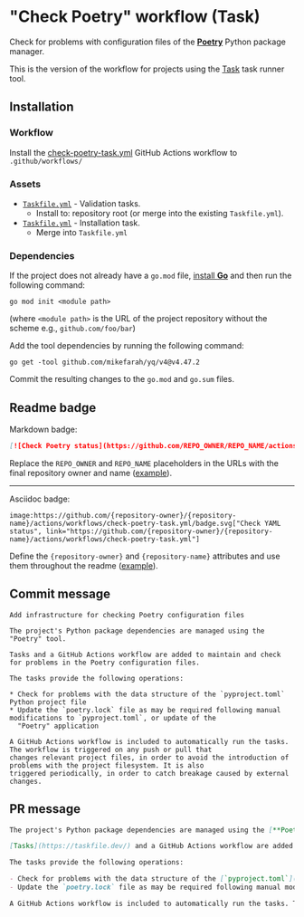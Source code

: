 # "Check Poetry" workflow (Task)

Check for problems with configuration files of the [**Poetry**](https://python-poetry.org/) Python package manager.

This is the version of the workflow for projects using the [Task](https://taskfile.dev/#/) task runner tool.

## Installation

### Workflow

Install the [check-poetry-task.yml](check-poetry-task.yml) GitHub Actions workflow to `.github/workflows/`

### Assets

- [`Taskfile.yml`](assets/check-poetry-task/Taskfile.yml) - Validation tasks.
  - Install to: repository root (or merge into the existing `Taskfile.yml`).
- [`Taskfile.yml`](assets/poetry-task/Taskfile.yml) - Installation task.
  - Merge into `Taskfile.yml`

### Dependencies

If the project does not already have a `go.mod` file, [install **Go**](https://go.dev/doc/install) and then run the following command:

```text
go mod init <module path>
```

(where `<module path>` is the URL of the project repository without the scheme e.g., `github.com/foo/bar`)

Add the tool dependencies by running the following command:

```
go get -tool github.com/mikefarah/yq/v4@v4.47.2
```

Commit the resulting changes to the `go.mod` and `go.sum` files.

## Readme badge

Markdown badge:

```markdown
[![Check Poetry status](https://github.com/REPO_OWNER/REPO_NAME/actions/workflows/check-poetry-task.yml/badge.svg)](https://github.com/REPO_OWNER/REPO_NAME/actions/workflows/check-poetry-task.yml)
```

Replace the `REPO_OWNER` and `REPO_NAME` placeholders in the URLs with the final repository owner and name ([example](https://raw.githubusercontent.com/arduino-libraries/ArduinoIoTCloud/master/README.md)).

---

Asciidoc badge:

```adoc
image:https://github.com/{repository-owner}/{repository-name}/actions/workflows/check-poetry-task.yml/badge.svg["Check YAML status", link="https://github.com/{repository-owner}/{repository-name}/actions/workflows/check-poetry-task.yml"]
```

Define the `{repository-owner}` and `{repository-name}` attributes and use them throughout the readme ([example](https://raw.githubusercontent.com/arduino-libraries/WiFiNINA/master/README.adoc)).

## Commit message

```
Add infrastructure for checking Poetry configuration files

The project's Python package dependencies are managed using the "Poetry" tool.

Tasks and a GitHub Actions workflow are added to maintain and check for problems in the Poetry configuration files.

The tasks provide the following operations:

* Check for problems with the data structure of the `pyproject.toml` Python project file
* Update the `poetry.lock` file as may be required following manual modifications to `pyproject.toml`, or update of the
  "Poetry" application

A GitHub Actions workflow is included to automatically run the tasks. The workflow is triggered on any push or pull that
changes relevant project files, in order to avoid the introduction of problems with the project filesystem. It is also
triggered periodically, in order to catch breakage caused by external changes.
```

## PR message

```markdown
The project's Python package dependencies are managed using the [**Poetry**](https://python-poetry.org/) tool.

[Tasks](https://taskfile.dev/) and a GitHub Actions workflow are added to maintain and check for problems in the **Poetry** configuration files.

The tasks provide the following operations:

- Check for problems with the data structure of the [`pyproject.toml`](https://python-poetry.org/docs/pyproject/) Python project file
- Update the `poetry.lock` file as may be required following manual modifications to `pyproject.toml`, or update of the **Poetry** application

A GitHub Actions workflow is included to automatically run the tasks. The workflow is triggered on any push or pull that changes relevant project files, in order to avoid the introduction of problems with the project filesystem. It is also triggered periodically, in order to catch breakage caused by external changes.
```
